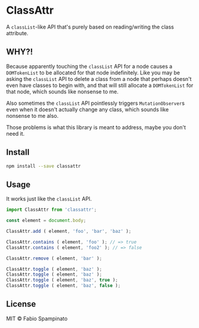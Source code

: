 # ClassAttr

A `classList`-like API that's purely based on reading/writing the class attribute.

## WHY?!

Because apparently touching the `classList` API for a node causes a `DOMTokenList` to be allocated for that node indefinitely. Like you may be asking the `classList` API to delete a class from a node that perhaps doesn't even have classes to begin with, and that will still allocate a `DOMTokenList` for that node, which sounds like nonsense to me.

Also sometimes the `classList` API pointlessly triggers `MutationObserver`s even when it doesn't actually change any class, which sounds like nonsense to me also.

Those problems is what this library is meant to address, maybe you don't need it.

## Install

```sh
npm install --save classattr
```

## Usage

It works just like the `classList` API.

```ts
import ClassAttr from 'classattr';

const element = document.body;

ClassAttr.add ( element, 'foo', 'bar', 'baz' );

ClassAttr.contains ( element, 'foo' ); // => true
ClassAttr.contains ( element, 'foo2' ); // => false

ClassAttr.remove ( element, 'bar' );

ClassAttr.toggle ( element, 'baz' );
ClassAttr.toggle ( element, 'baz' );
ClassAttr.toggle ( element, 'baz', true );
ClassAttr.toggle ( element, 'baz', false );
```

## License

MIT © Fabio Spampinato
